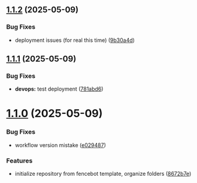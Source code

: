 ## [1.1.2](https://github.com/phonevox/voxbot/compare/v1.1.1...v1.1.2) (2025-05-09)


### Bug Fixes

* deployment issues (for real this time) ([9b30a4d](https://github.com/phonevox/voxbot/commit/9b30a4d661d221faff56f277fa2f4ba8301158ab))



## [1.1.1](https://github.com/phonevox/voxbot/compare/v1.1.0...v1.1.1) (2025-05-09)


### Bug Fixes

* **devops:** test deployment ([781abd6](https://github.com/phonevox/voxbot/commit/781abd62444edf8d1c313692c98923fad5646b14))



# [1.1.0](https://github.com/phonevox/voxbot/compare/8672b7ee79555b98c7301b7879903b27e3b009ac...v1.1.0) (2025-05-09)


### Bug Fixes

* workflow version mistake ([e029487](https://github.com/phonevox/voxbot/commit/e029487136e91fb90dcda810f071d5feb8001d80))


### Features

* initialize repository from fencebot template, organize folders ([8672b7e](https://github.com/phonevox/voxbot/commit/8672b7ee79555b98c7301b7879903b27e3b009ac))




